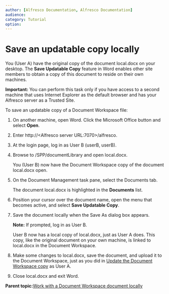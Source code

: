 ```yaml
---
author: [Alfresco Documentation, Alfresco Documentation]
audience: 
category: Tutorial
option: 
---
```


# Save an updatable copy locally

You \(User A\) have the original copy of the document local.docx on your desktop. The **Save Updatable Copy** feature in Word enables other site members to obtain a copy of this document to reside on their own machines.

**Important:** You can perform this task only if you have access to a second machine that uses Internet Explorer as the default browser and has your Alfresco server as a Trusted Site.

To save an updatable copy of a Document Workspace file:

1.  On another machine, open Word. Click the Microsoft Office button and select **Open**.

2.  Enter http://<Alfresco server URL:7070\>/alfresco.

3.  At the login page, log in as User B \(userB, userB\).

4.  Browse to /SPP/documentLibrary and open local.docx.

    You \(User B\) now have the Document Workspace copy of the document local.docx open.

5.  On the Document Management task pane, select the Documents tab.

    The document local.docx is highlighted in the **Documents** list.

6.  Position your cursor over the document name, open the menu that becomes active, and select **Save Updatable Copy**.

7.  Save the document locally when the Save As dialog box appears.

    **Note:** If prompted, log in as User B.

    User B now has a local copy of local.docx, just as User A does. This copy, like the original document on your own machine, is linked to local.docx in the Document Workspace.

8.  Make some changes to local.docx, save the document, and upload it to the Document Workspace, just as you did in [Update the Document Workspace copy](gs-spp-sitecopy-update.md) as User A.

9.  Close local.docx and exit Word.


**Parent topic:**[Work with a Document Workspace document locally](../concepts/gs-spp-work-locally.md)

